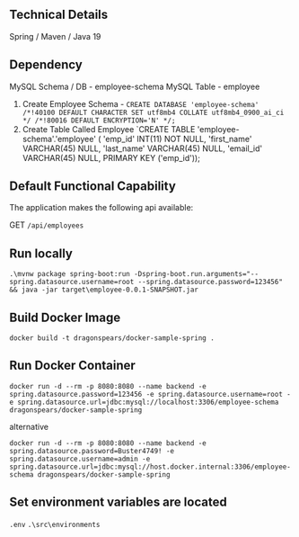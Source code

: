 ## Technical Details

Spring / Maven / Java 19

## Dependency

MySQL Schema / DB - employee-schema
MySQL Table - employee

1. Create Employee Schema - `CREATE DATABASE 'employee-schema' /*!40100 DEFAULT CHARACTER SET utf8mb4 COLLATE utf8mb4_0900_ai_ci */ /*!80016 DEFAULT ENCRYPTION='N' */;`
2. Create Table Called Employee 
`CREATE TABLE 'employee-schema'.'employee' (
  'emp_id' INT(11) NOT NULL,
  'first_name' VARCHAR(45) NULL,
  'last_name' VARCHAR(45) NULL,
  'email_id' VARCHAR(45) NULL,
  PRIMARY KEY ('emp_id'));

## Default Functional Capability

The application makes the following api available:

GET `/api/employees`

## Run locally

`.\mvnw package spring-boot:run -Dspring-boot.run.arguments="--spring.datasource.username=root --spring.datasource.password=123456" && java -jar target\employee-0.0.1-SNAPSHOT.jar`

## Build Docker Image

`docker build -t dragonspears/docker-sample-spring .`

## Run Docker Container

`docker run -d --rm -p 8080:8080 --name backend -e spring.datasource.password=123456 -e spring.datasource.username=root -e spring.datasource.url=jdbc:mysql://localhost:3306/employee-schema dragonspears/docker-sample-spring`

alternative

`docker run -d --rm -p 8080:8080 --name backend -e spring.datasource.password=Buster4749! -e spring.datasource.username=admin -e spring.datasource.url=jdbc:mysql://host.docker.internal:3306/employee-schema dragonspears/docker-sample-spring`

## Set environment variables are located

`.env`
`.\src\environments`

